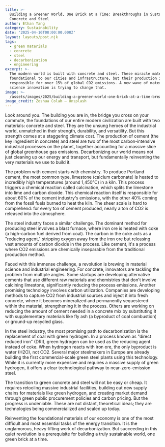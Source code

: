```yaml
---
title: >-
  Building a Greener World, One Brick at a Time: Breakthroughs in Sustainable
  Concrete and Steel
author: Ethan Yang
category: Sustainability
date: '2025-04-16T00:00:00.000Z'
layout: layouts/post.njk
tags:
  - green materials
  - concrete
  - steel
  - decarbonization
  - engineering
excerpt: >-
  The modern world is built with concrete and steel. These miracle materials are
  foundational to our cities and infrastructure, but their production is
  responsible for over 15% of global CO2 emissions. A new wave of material
  science innovation is trying to change that.
image: >-
  /assets/images/2025/building-a-greener-world-one-brick-at-a-time-breakthroughs-in-sustainable-concrete-and-steel.jpg
image_credit: Zoshua Colah — Unsplash
---
```


Look around you. The building you are in, the bridge you cross on your commute, the foundations of our entire modern civilization are built with two materials: concrete and steel. They are the unsung heroes of the industrial world, unmatched in their strength, durability, and versatility. But this strength comes at a staggering climate cost. The production of cement (the key ingredient in concrete) and steel are two of the most carbon-intensive industrial processes on the planet, together accounting for a massive slice of global greenhouse gas emissions. Decarbonizing our world means not just cleaning up our energy and transport, but fundamentally reinventing the very materials we use to build it.

The problem with cement starts with chemistry. To produce Portland cement, the most common type, limestone (calcium carbonate) is heated to incredibly high temperatures (around 1,450°C) in a kiln. This process triggers a chemical reaction called calcination, which splits the limestone into lime and carbon dioxide. This chemical reaction itself is responsible for about 60% of the cement industry's emissions, with the other 40% coming from the fossil fuels burned to heat the kiln. The sheer scale is hard to comprehend: for every ton of cement produced, nearly a ton of CO2 is released into the atmosphere.

The steel industry faces a similar challenge. The dominant method for producing steel involves a blast furnace, where iron ore is heated with coke (a high-carbon fuel derived from coal). The carbon in the coke acts as a "reducing agent," stripping oxygen away from the iron ore but releasing vast amounts of carbon dioxide in the process. Like cement, it's a process where CO2 emissions are chemically inseparable from the traditional production method.

Faced with this immense challenge, a revolution is brewing in material science and industrial engineering. For concrete, innovators are tackling the problem from multiple angles. Some startups are developing alternative cements that use different raw materials and chemistries that don't involve calcining limestone, significantly reducing the process emissions. Another promising technology involves carbon utilization. Companies are developing methods to capture CO2 from industrial sources and inject it into fresh concrete, where it becomes mineralized and permanently sequestered within the material, strengthening it in the process. Others are working on reducing the amount of cement needed in a concrete mix by substituting it with supplementary materials like fly ash (a byproduct of coal combustion) or ground-up recycled glass.

In the steel industry, the most promising path to decarbonization is the replacement of coal with green hydrogen. In a process known as "direct reduced iron" (DRI), green hydrogen can be used as the reducing agent instead of coke. When hydrogen reacts with iron ore, the only byproduct is water (H2O), not CO2. Several major steelmakers in Europe are already building the first commercial-scale green steel plants using this technology. While it is currently more expensive and requires a massive supply of green hydrogen, it offers a clear technological pathway to near-zero-emission steel.

The transition to green concrete and steel will not be easy or cheap. It requires retooling massive industrial facilities, building out new supply chains for materials like green hydrogen, and creating market demand through green public procurement policies and carbon pricing. But the progress is undeniable. These are not distant, theoretical ideas; they are technologies being commercialized and scaled up today.

Reinventing the foundational materials of our economy is one of the most difficult and most essential tasks of the energy transition. It is the unglamorous, heavy-lifting work of decarbonization. But succeeding in this quiet revolution is a prerequisite for building a truly sustainable world, one green brick at a time.
